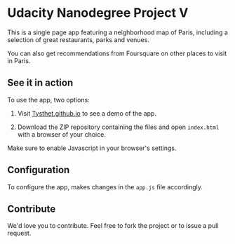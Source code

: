 # Udacity Nanodegree Project V
This is a single page app featuring a neighborhood map of Paris, including a selection of great restaurants, parks and venues.

You can also get recommendations from Foursquare on other places to visit in Paris.

## See it in action
To use the app, two options:

1) Visit [Tysthet.github.io](https://tysthet.github.io/udacity-nanodegree-project-V) to see a demo of the app.

2) Download the ZIP repository containing the files and open `index.html` with a browser of your choice.

Make sure to enable Javascript in your browser's settings.

## Configuration
To configure the app, makes changes in the `app.js` file accordingly.


## Contribute

We'd love you to contribute. Feel free to fork the project or to issue a pull request.

